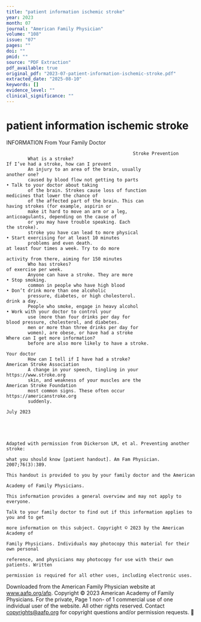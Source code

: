 ```yaml
---
title: "patient information ischemic stroke"
year: 2023
month: 07
journal: "American Family Physician"
volume: "108"
issue: "07"
pages: ""
doi: ""
pmid: ""
source: "PDF Extraction"
pdf_available: true
original_pdf: "2023-07-patient-information-ischemic-stroke.pdf"
extracted_date: "2025-08-10"
keywords: []
evidence_level: ""
clinical_significance: ""
---
```


# patient information ischemic stroke

   INFORMATION
   From Your Family Doctor




                                                   Stroke Prevention
            What is a stroke?                                                     If I’ve had a stroke, how can I prevent
            An injury to an area of the brain, usually                            another one?
            caused by blood flow not getting to parts                             • Talk to your doctor about taking
            of the brain. Strokes cause loss of function                          medicines that lower the chance of
            of the affected part of the brain. This can                           having strokes (for example, aspirin or
            make it hard to move an arm or a leg,                                 anticoagulants, depending on the cause of
            or you may have trouble speaking. Each                                the stroke).
            stroke you have can lead to more physical                             • Start exercising for at least 10 minutes
            problems and even death.                                              at least four times a week. Try to do more
                                                                                  activity from there, aiming for 150 minutes
            Who has strokes?                                                      of exercise per week.
            Anyone can have a stroke. They are more                               • Stop smoking.
            common in people who have high blood                                  • Don’t drink more than one alcoholic
            pressure, diabetes, or high cholesterol.                              drink a day.
            People who smoke, engage in heavy alcohol                             • Work with your doctor to control your
            use (more than four drinks per day for                                blood pressure, cholesterol, and diabetes.
            men or more than three drinks per day for
            women), are obese, or have had a stroke                               Where can I get more information?
            before are also more likely to have a stroke.
                                                                                  Your doctor
            How can I tell if I have had a stroke?                                American Stroke Association
            A change in your speech, tingling in your                               https://www.stroke.org
            skin, and weakness of your muscles are the                            American Stroke Foundation
            most common signs. These often occur                                    https://americanstroke.org
            suddenly.
                                                                                                                                     July 2023




                                                                       Adapted with permission from Dickerson LM, et al. Preventing another stroke:
                                                                       what you should know [patient handout]. Am Fam Physician. 2007;76(3):389.
                                                                       This handout is provided to you by your family doctor and the American
                                                                       Academy of Family Physicians.
                                                                       This information provides a general overview and may not apply to everyone.
                                                                       Talk to your family doctor to find out if this information applies to you and to get
                                                                       more information on this subject. Copyright © 2023 by the American Academy of
                                                                       Family Physicians. Individuals may photocopy this material for their own personal
                                                                       reference, and physicians may photocopy for use with their own patients. Written
                                                                       permission is required for all other uses, including electronic uses.



Downloaded from the American Family Physician website at www.aafp.org/afp. Copyright © 2023 American Academy of Family Physicians. For the          private,
                                                                                                                                                  Page    1 non-
                                                                                                                                                             of 1
commercial use of one individual user of the website. All other rights reserved. Contact copyrights@aafp.org for copyright questions and/or permission requests.
